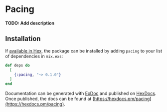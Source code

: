 # Pacing

**TODO: Add description**

## Installation

If [available in Hex](https://hex.pm/docs/publish), the package can be installed
by adding `pacing` to your list of dependencies in `mix.exs`:

```elixir
def deps do
  [
    {:pacing, "~> 0.1.0"}
  ]
end
```

Documentation can be generated with [ExDoc](https://github.com/elixir-lang/ex_doc)
and published on [HexDocs](https://hexdocs.pm). Once published, the docs can
be found at [https://hexdocs.pm/pacing](https://hexdocs.pm/pacing).

